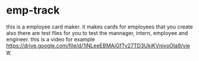 # emp-track

this is a employee card maker. it makes cards for employees that you create also there are test files for you to test the mannager, intern, employee and engineer. this is a video for example https://drive.google.com/file/d/1iNLeeEBMAiGfTy27TD3UkiKVnivoOIa9/view